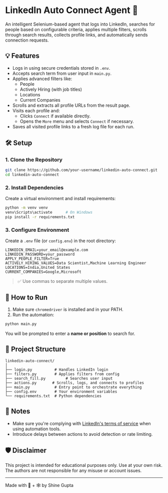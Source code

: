 # LinkedIn Auto Connect Agent 🤖

An intelligent Selenium-based agent that logs into LinkedIn, searches for people based on configurable criteria, applies multiple filters, scrolls through search results, collects profile links, and automatically sends connection requests.

## 💡 Features

- Logs in using secure credentials stored in `.env`.
- Accepts search term from user input in `main.py`.
- Applies advanced filters like:
  - People
  - Actively Hiring (with job titles)
  - Locations
  - Current Companies
- Scrolls and extracts all profile URLs from the result page.
- Visits each profile and:
  - Clicks `Connect` if available directly.
  - Opens the `More` menu and selects `Connect` if necessary.
- Saves all visited profile links to a fresh log file for each run.

## 🛠️ Setup

### 1. Clone the Repository

```bash
git clone https://github.com/your-username/linkedin-auto-connect.git
cd linkedin-auto-connect
```

### 2. Install Dependencies

Create a virtual environment and install requirements:

```bash
python -m venv venv
venv\Scripts\activate      # On Windows
pip install -r requirements.txt
```

### 3. Configure Environment

Create a `.env` file (or `config.env`) in the root directory:

```env
LINKEDIN_EMAIL=your_email@example.com
LINKEDIN_PASSWORD=your_password
APPLY_PEOPLE_FILTER=True
ACTIVELY_HIRING_VALUES=Data Scientist,Machine Learning Engineer
LOCATIONS=India,United States
CURRENT_COMPANIES=Google,Microsoft
```

> ✅ Use commas to separate multiple values.

## 🚀 How to Run

1. Make sure `chromedriver` is installed and in your PATH.
2. Run the automation:

```bash
python main.py
```

You will be prompted to enter a **name or position** to search for.

## 📁 Project Structure

```
linkedin-auto-connect/
│
├── login.py          # Handles LinkedIn login
├── filters.py        # Applies filters from config
├── search_fill.py         # Searches user input
├── actions.py       # Scrolls, logs, and connects to profiles
├── main.py           # Entry point to orchestrate everything
├── config.env        # Your environment variables
└── requirements.txt  # Python dependencies
```

## 🧠 Notes

- Make sure you're complying with [LinkedIn's terms of service](https://www.linkedin.com/legal/user-agreement) when using automation tools.
- Introduce delays between actions to avoid detection or rate limiting.

## 🛡 Disclaimer

This project is intended for educational purposes only. Use at your own risk. The authors are not responsible for any misuse or account issues.

---

Made with 🧠 + 🕸️ by Shine Gupta